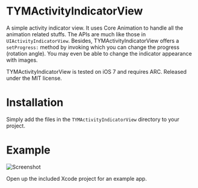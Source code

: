 # TYMActivityIndicatorView

A simple activity indicator view. It uses Core Animation to handle all the animation related stuffs. The APIs are much like those in `UIActivityIndicatorView`. Besides, TYMActivityIndicatorView offers a `setProgress:` method by invoking which you can change the progress (rotation angle). You may even be able to change the indicator appearance with images.

TYMActivityIndicatorView is tested on iOS 7 and requires ARC. Released under the MIT license.

# Installation

Simply add the files in the `TYMActivityIndicatorView` directory to your project.

# Example

![Screenshot](https://raw2.github.com/krafttuc/TYMActivityIndicatorView/master/Screenshot.png)

Open up the included Xcode project for an example app.
